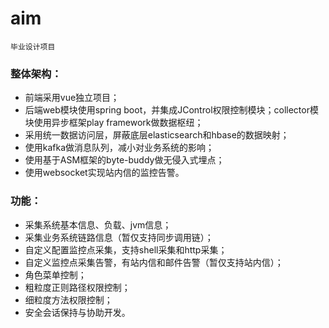 # aim
`毕业设计项目`

### **整体架构：**
 - 前端采用vue独立项目；
 - 后端web模块使用spring boot，并集成JControl权限控制模块；collector模块使用异步框架play framework做数据枢纽；
 - 采用统一数据访问层，屏蔽底层elasticsearch和hbase的数据映射；
 - 使用kafka做消息队列，减小对业务系统的影响；
 - 使用基于ASM框架的byte-buddy做无侵入式埋点；
 - 使用websocket实现站内信的监控告警。

### **功能：**
 - 采集系统基本信息、负载、jvm信息；
 - 采集业务系统链路信息（暂仅支持同步调用链）；
 - 自定义配置监控点采集，支持shell采集和http采集；
 - 自定义监控点采集告警，有站内信和邮件告警（暂仅支持站内信）；
 - 角色菜单控制；
 - 粗粒度正则路径权限控制；
 - 细粒度方法权限控制；
 - 安全会话保持与协助开发。
